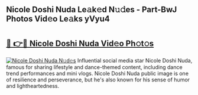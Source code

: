 ## Nicole Doshi Nuda Le𝚊k𝚎d N𝚞𝚍es - Part-BwJ Photos Vid𝚎o Le𝚊ks yVyu4

# <h2><a href="http://fbduur7.evod.top/?m=Nicole+Doshi+Nuda">🔗 👉🔴 Nicole Doshi Nuda Vid𝚎o Ph𝚘t𝚘s</a></h2>

[![Nicole Doshi Nuda N𝚞d𝚎s](https://i.imgur.com/8V9OHl7.gif)](http://fbduur7.evod.top/?m=Nicole+Doshi+Nuda)
Influential social media star Nicole Doshi Nuda, famous for sharing lifestyle and dance-themed content, including dance trend performances and mini vlogs. Nicole Doshi Nuda public image is one of resilience and perseverance, but he's also known for his sense of humor and lightheartedness. 
